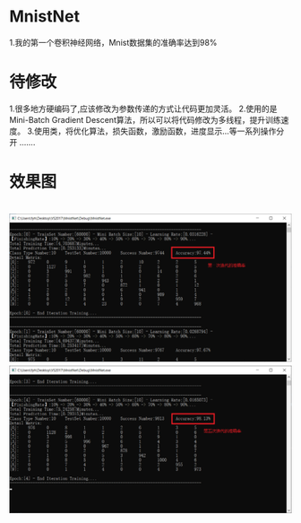 # MnistNet
1.我的第一个卷积神经网络，Mnist数据集的准确率达到98%

# 待修改
1.很多地方硬编码了,应该修改为参数传递的方式让代码更加灵活。
2.使用的是Mini-Batch Gradient Descent算法，所以可以将代码修改为多线程，提升训练速度。
3.使用类，将优化算法，损失函数，激励函数，进度显示...等一系列操作分开
.......

# 效果图
<h1 align="center">
	<img src="1.png" alt="第一次迭代">
	<img src="2.png" alt="第五次迭代">
</h1>
